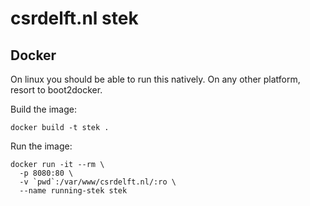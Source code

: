 # csrdelft.nl stek

## Docker

On linux you should be able to run this natively.
On any other platform, resort to boot2docker.

Build the image:

    docker build -t stek .

Run the image:

    docker run -it --rm \
      -p 8080:80 \
      -v `pwd`:/var/www/csrdelft.nl/:ro \
      --name running-stek stek
